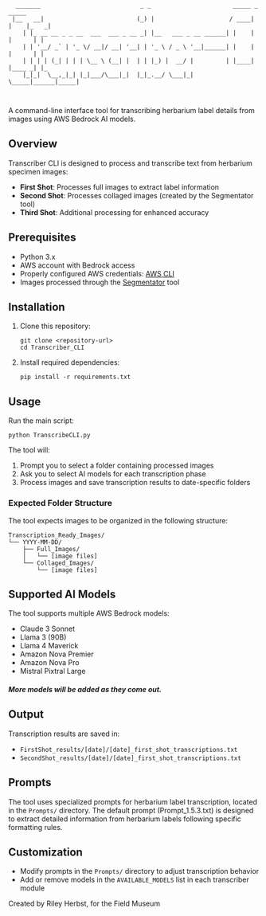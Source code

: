 ```text
  _______                            _ _                       _____ _      _____ 
 |__   __|                          (_) |                     / ____| |    |_   _|
    | |_ __ __ _ _ __  ___  ___ _ __ _| |__   ___ _ __ ______| |    | |      | |  
    | | '__/ _` | '_ \/ __|/ __| '__| | '_ \ / _ \ '__|______| |    | |      | |  
    | | | | (_| | | | \__ \ (__| |  | | |_) |  __/ |         | |____| |____ _| |_ 
    |_|_|  \__,_|_| |_|___/\___|_|  |_|_.__/ \___|_|          \_____|______|_____|
                                                                                  
                                                                                  
```

A command-line interface tool for transcribing herbarium label details from images using AWS Bedrock AI models.

## Overview

Transcriber CLI is designed to process and transcribe text from herbarium specimen images:

- **First Shot**: Processes full images to extract label information
- **Second Shot**: Processes collaged images (created by the Segmentator tool)
- **Third Shot**: Additional processing for enhanced accuracy

## Prerequisites

- Python 3.x
- AWS account with Bedrock access
- Properly configured AWS credentials: [AWS CLI](https://aws.amazon.com/cli/)
- Images processed through the [Segmentator](https://github.com/rherbst123/Segmentator) tool

## Installation

1. Clone this repository:
   ```
   git clone <repository-url>
   cd Transcriber_CLI
   ```

2. Install required dependencies:
   ```
   pip install -r requirements.txt
   ```

## Usage

Run the main script:

```
python TranscribeCLI.py
```

The tool will:
1. Prompt you to select a folder containing processed images
2. Ask you to select AI models for each transcription phase
3. Process images and save transcription results to date-specific folders

### Expected Folder Structure

The tool expects images to be organized in the following structure:
```
Transcription_Ready_Images/
└── YYYY-MM-DD/
    ├── Full_Images/
    │   └── [image files]
    └── Collaged_Images/
        └── [image files]
```

## Supported AI Models

The tool supports multiple AWS Bedrock models:
- Claude 3 Sonnet
- Llama 3 (90B)
- Llama 4 Maverick
- Amazon Nova Premier
- Amazon Nova Pro
- Mistral Pixtral Large

##### More models will be added as they come out. 

## Output

Transcription results are saved in:
- `FirstShot_results/[date]/[date]_first_shot_transcriptions.txt`
- `SecondShot_results/[date]/[date]_first_shot_transcriptions.txt`

## Prompts

The tool uses specialized prompts for herbarium label transcription, located in the `Prompts/` directory. The default prompt (Prompt_1.5.3.txt) is designed to extract detailed information from herbarium labels following specific formatting rules.

## Customization

- Modify prompts in the `Prompts/` directory to adjust transcription behavior
- Add or remove models in the `AVAILABLE_MODELS` list in each transcriber module



Created by Riley Herbst, for the Field Museum

